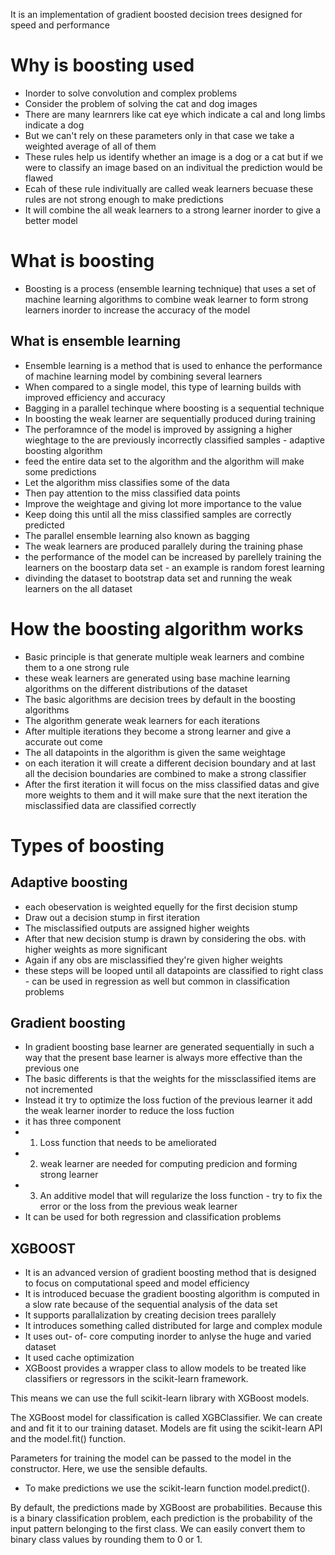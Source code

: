 It is an implementation of gradient boosted decision trees designed for speed and performance
# Why is boosting used
- Inorder to solve convolution and complex problems
- Consider the problem of solving the cat and dog images
- There are many learnrers like cat eye which indicate a cal and long limbs indicate a dog
- But we can't rely on these parameters only in that case we take a weighted average of all of them 
- These rules help us identify whether an image is a dog or a cat but if we were to classify an image based on an indivitual the prediction would be flawed
- Ecah of these rule indivitually are called weak learners becuase these rules are not strong enough to make predictions
- It will combine the all weak learners to a strong learner inorder to give a better model

# What is boosting
- Boosting is a process (ensemble learning technique) that uses a set of machine learning algorithms to combine weak learner to form strong learners inorder to increase the accuracy of the model
## What is ensemble learning
- Ensemble learning is a method that is used to enhance the performance of machine learning model by combining several learners
- When compared to a single model, this type of learning builds with improved efficiency and accuracy
- Bagging in a parallel techinque where boosting is a sequential technique
- In boosting the weak learner are sequentially produced during training
- The perforamnce of the model is improved by assigning a higher wieghtage to the  are previously incorrectly classified samples - adaptive boosting algorithm
- feed the entire data set to the algorithm and the algorithm will make some predictions
- Let the algorithm miss classifies some of the data
- Then pay attention to the miss classified data points
- Improve the weightage and giving lot more importance to the value
- Keep doing this until all the miss classified samples are correctly predicted
- The parallel ensemble learning also known as bagging
- The weak learners are produced parallely during the training phase
- the performance of the model can be increased by parellely training the learners on the boostarp data set - an example is random forest learning
- divinding the dataset to bootstrap data set and running the weak learners on the all dataset
# How the boosting algorithm works
- Basic principle is that generate multiple weak learners and combine them to a one strong rule
- these weak learners are generated using base machine learning algorithms on the different distributions of the dataset
- The basic algorithms are decision trees by default in the boosting algorithms
- The algorithm generate weak learners for each iterations
- After multiple iterations they become a strong learner and give a accurate out come
- The all datapoints in the algorithm is given the same weightage
- on each iteration it will create a different decision boundary and at last all the decision boundaries are combined to make a strong classifier
- After the first iteration it will focus on the miss classified datas and give more weights to them and it will make sure that the next iteration the misclassified data are classified correctly

# Types of boosting
## Adaptive boosting
- each obeservation is weighted equelly for the first decision stump
- Draw out a decision stump in first iteration
- The misclassified outputs are assigned higher weights
- After that new decision stump is drawn by considering the obs. with higher weights as more significant
- Again if any obs are misclassified they're given higher weights
- these steps will be looped until all datapoints are classified to right class - can be used in regression as well but common in classification problems
## Gradient boosting
- In gradient boosting base learner are generated sequentially in such a way that the present base learner is always more effective than the previous one
- The basic differents is that the weights for the missclassified items are not incremented
- Instead it try to optimize the loss fuction of the previous learner it add the weak learner inorder to reduce the loss fuction
- it has three component
- 1. Loss function that needs to be ameliorated
- 2. weak learner are  needed for computing predicion and forming strong learner
- 3. An additive model that will regularize the loss function - try to fix the error or the loss from the previous weak learner
- It can be used for both regression and classification problems
## XGBOOST
- It is an advanced version of gradient boosting method that is designed to focus on computational speed and model efficiency 
- It is introduced becuase the gradient boosting algorithm is computed in a slow rate because of the sequential analysis of the data set
- It supports parallalization by creating decision trees parallely
- It introduces something called distributed for large and complex module
- It uses out- of- core computing inorder to anlyse the huge and varied dataset
- It used cache optimization
- XGBoost provides a wrapper class to allow models to be treated like classifiers or regressors in the scikit-learn framework.

This means we can use the full scikit-learn library with XGBoost models.

The XGBoost model for classification is called XGBClassifier. We can create and and fit it to our training dataset. Models are fit using the scikit-learn API and the model.fit() function.

Parameters for training the model can be passed to the model in the constructor. Here, we use the sensible defaults.
- To make predictions we use the scikit-learn function model.predict().

By default, the predictions made by XGBoost are probabilities. Because this is a binary classification problem, each prediction is the probability of the input pattern belonging to the first class. We can easily convert them to binary class values by rounding them to 0 or 1.


